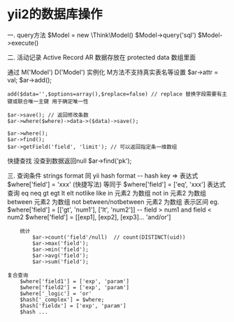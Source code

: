 yii2的数据库操作
=================
一. query方法
	$Model = new \Think\Model() 
	$Model->query('sql')
	$Model->execute()

二. 活动记录 Active Record
AR 数据存放在 protected data 数组里面

通过 M('Model') D('Model') 实例化 M方法不支持真实表名等设置
	$ar->attr = val;
	$ar->add();
	
	add($data='',$options=array(),$replace=false) // replace 替换字段需要有主键或联合唯一主键 用于确定唯一性

	$ar->save(); // 返回修改条数
	$ar->where($where)->data->($data)->save();

	$ar->where();
	$ar->find();
	$ar->getField('field', 'limit'); // 可以返回指定条一维数组

快捷查找
	没查到数据返回null
	$ar->find('pk');

三. 查询条件
	strings format 同 yii
	hash format -- hash key => 表达式
		$where['field'] = 'xxx' (快捷写法) 等同于 $where['field'] = ['eq', 'xxx']
		表达式查询
		eq
		neq
		gt
		egt
		lt
		elt
		notlike
		like
		in 元素2 为数组
		not in 元素2 为数组
		between 元素2 为数组
		not between/notbetween 元素2 为数组
			表示区间
			eg. $where['field'] = [['gt', 'num1'], ['lt', 'num2']] -- field > num1 and field < num2
			$where['field'] = [[exp1], [exp2], [exp3]... 'and/or']
		
		统计
			$ar->count('field'/null)  // count(DISTINCT(uid))
			$ar->max('field');
			$ar->min('field');
			$ar->avg('field');
			$ar->sum('field');

	复合查询
		$where['field1'] = ['exp', 'param']
		$where['field2'] = ['exp', 'param']
		$where['_logic'] = 'or'
		$hash['_complex'] = $where;
		$hash['fieldx'] = ['exp', 'param']
		$hash ...
